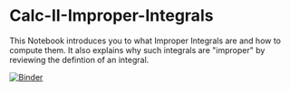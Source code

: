 # Calc-II-Improper-Integrals
This Notebook introduces you to what Improper Integrals are and how to compute them. It also explains why such integrals are "improper" by reviewing the defintion of an integral. 

[![Binder](http://mybinder.org/badge.svg)](http://mybinder.org:/repo/kmcquighan/calc-ii-improper-integrals)

